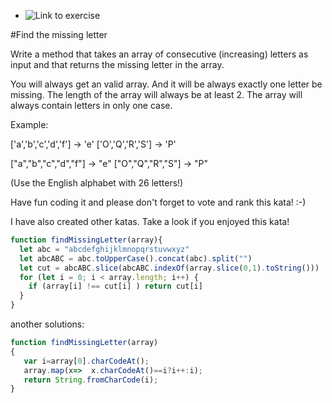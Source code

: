 + ![Link to exercise](https://www.codewars.com/kata/5839edaa6754d6fec10000a2/javascript)

#Find the missing letter

Write a method that takes an array of consecutive (increasing) letters as input and that returns the missing letter in the array.

You will always get an valid array. And it will be always exactly one letter be missing. The length of the array will always be at least 2.
The array will always contain letters in only one case.

Example:

['a','b','c','d','f'] -> 'e' ['O','Q','R','S'] -> 'P'

["a","b","c","d","f"] -> "e"
["O","Q","R","S"] -> "P"

(Use the English alphabet with 26 letters!)

Have fun coding it and please don't forget to vote and rank this kata! :-)

I have also created other katas. Take a look if you enjoyed this kata!


```js
function findMissingLetter(array){
  let abc = "abcdefghijklmnopqrstuvwxyz"
  let abcABC = abc.toUpperCase().concat(abc).split("")
  let cut = abcABC.slice(abcABC.indexOf(array.slice(0,1).toString()))
  for (let i = 0; i < array.length; i++) {
    if (array[i] !== cut[i] ) return cut[i]
  }
}
```

another solutions:

```js
function findMissingLetter(array)
{
   var i=array[0].charCodeAt();
   array.map(x=>  x.charCodeAt()==i?i++:i);
   return String.fromCharCode(i);
}

```
